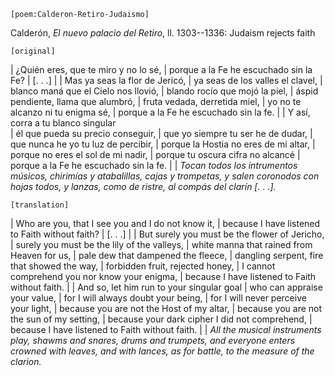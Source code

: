 <!--- Chapter 2 -->

`[poem:Calderon-Retiro-Judaismo]`

Calderón, *El nuevo palacio del Retiro*, ll. 1303--1336: Judaism rejects faith

`[original]`

| ¿Quién eres, que te miro y no lo sé, 
| porque a la Fe he escuchado sin la Fe? 
| [. . .]
| 
| Mas ya seas la flor de Jericó, 
| ya seas de los valles el clavel, 
| blanco maná que el Cielo nos llovió, 
| blando rocío que mojó la piel, 
| áspid pendiente, llama que alumbró, 
| fruta vedada, derretida miel, 
| yo no te alcanzo ni tu enigma sé, 
| porque a la Fe he escuchado sin la fe. 
| 
| Y así, corra a tu blanco singular  
| él que pueda su precio conseguir, 
| que yo siempre tu ser he de dudar, 
| que nunca he yo tu luz de percibir, 
| porque la Hostia no eres de mi altar, 
| porque no eres el sol de mi nadir, 
| porque tu oscura cifra no alcancé 
| porque a la Fe he escuchado sin la fe.
|
| *Tocan todos los intrumentos músicos, chirimías y atabalillas, cajas y
  trompetas, y salen coronodos con hojas todos, y lanzas, como de ristre, al
  compás del clarín [. . .].*

`[translation]`

| Who are you, that I see you and I do not know it, 
| because I have listened to Faith without faith? 
| [. . .]
| 
| But surely you must be the flower of Jericho, 
| surely you must be the lily of the valleys, 
| white manna that rained from Heaven for us, 
| pale dew that dampened the fleece, 
| dangling serpent, fire that showed the way, 
| forbidden fruit, rejected honey, 
| I cannot comprehend you nor know your enigma, 
| because I have listened to Faith without faith. 
| 
| And so, let him run to your singular goal 
| who can appraise your value, 
| for I will always doubt your being, 
| for I will never perceive your light, 
| because you are not the Host of my altar, 
| because you are not the sun of my setting, 
| because your dark cipher I did not comprehend, 
| because I have listened to Faith without faith. 
|
| *All the musical instruments play, shawms and snares, drums and trumpets, and
  everyone enters crowned with leaves, and with lances, as for battle, to the
  measure of the clarion.*
